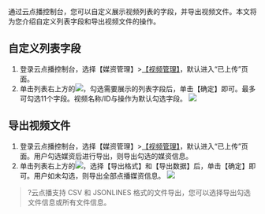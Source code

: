 通过云点播控制台，您可以自定义展示视频列表的字段，并导出视频文件。本文将为您介绍自定义列表字段和导出视频文件的操作。

## 自定义列表字段


1. 登录云点播控制台，选择【媒资管理】>[【视频管理】](https://console.cloud.tencent.com/vod/media)，默认进入“已上传”页面。
2. 单击列表右上方的![](https://main.qcloudimg.com/raw/f4d3608e1d8319051883e90226a86f50.png)，勾选需要展示的列表字段后，单击【确定】即可。最多可勾选11个字段。视频名称/ID与操作为默认勾选字段。
![](https://main.qcloudimg.com/raw/db251481a6440e215c2900dc644c515b.png)



## 导出视频文件

1. 登录云点播控制台，选择【媒资管理】>[【视频管理】](https://console.cloud.tencent.com/vod/media)，默认进入“已上传”页面。用户勾选媒资后进行导出，则导出勾选的媒资信息。
2. 单击列表右上方的![](https://main.qcloudimg.com/raw/e530c6f8adeb603d98e1bc7e0ae8e255.png)，选择【导出格式】和【导出数据】后，单击【确定】即可。用户如未勾选，则导出全部点播媒资信息。
![](https://main.qcloudimg.com/raw/4d2109c63564971e1d03f5ce98e7658d.png)

>?云点播支持 CSV 和 JSONLINES 格式的文件导出，您可以选择导出勾选文件信息或所有文件信息。


